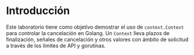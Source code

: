 # Introducción

Este laboratorio tiene como objetivo demostrar el uso de `context.Context` para controlar la cancelación en Golang. Un `Context` lleva plazos de finalización, señales de cancelación y otros valores con ámbito de solicitud a través de los límites de API y gorutinas.
